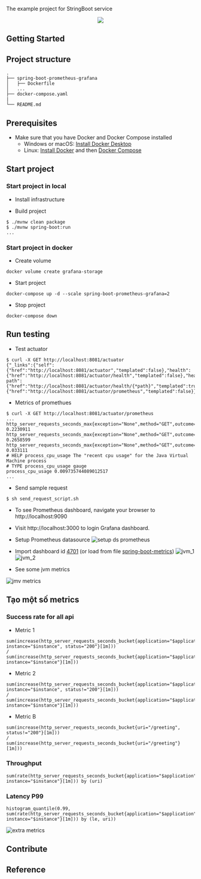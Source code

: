 The example project for StringBoot service

<div align="center">
    <img src="./assets/images/spring_boot_icon.png"/>
</div>

## Getting Started

## Project structure
```
.
├── spring-boot-prometheus-grafana
│   ├── Dockerfile
│   ...
├── docker-compose.yaml
|
└── README.md
```

## Prerequisites
- Make sure that you have Docker and Docker Compose installed
  - Windows or macOS:
    [Install Docker Desktop](https://www.docker.com/get-started)
  - Linux: [Install Docker](https://www.docker.com/get-started) and then
    [Docker Compose](https://github.com/docker/compose)

## Start project
### Start project in local

- Install infrastructure

- Build project
```shell script
$ ./mvnw clean package
$ ./mvnw spring-boot:run
...
```

### Start project in docker 

- Create volume 
```shell script
docker volume create grafana-storage
```

- Start project
```shell script
docker-compose up -d --scale spring-boot-prometheus-grafana=2
```

- Stop project
```shell script
docker-compose down
```

## Run testing

- Test actuator
```shell script
$ curl -X GET http://localhost:8081/actuator
{"_links":{"self":{"href":"http://localhost:8081/actuator","templated":false},"health":{"href":"http://localhost:8081/actuator/health","templated":false},"health-path":{"href":"http://localhost:8081/actuator/health/{*path}","templated":true},"prometheus":{"href":"http://localhost:8081/actuator/prometheus","templated":false}}}
```

- Metrics of promethues
```shell script
$ curl -X GET http://localhost:8081/actuator/prometheus
...
http_server_requests_seconds_max{exception="None",method="GET",outcome="SUCCESS",status="200",uri="/actuator/prometheus",} 0.2230911
http_server_requests_seconds_max{exception="None",method="GET",outcome="SUCCESS",status="200",uri="/actuator",} 0.2658599
http_server_requests_seconds_max{exception="None",method="GET",outcome="CLIENT_ERROR",status="404",uri="/**",} 0.033111
# HELP process_cpu_usage The "recent cpu usage" for the Java Virtual Machine process
# TYPE process_cpu_usage gauge
process_cpu_usage 0.009735744089012517
...
```

- Send sample request
```shell script
$ sh send_request_script.sh
```

- To see Prometheus dashboard, navigate your browser to http://localhost:9090

- Visit http://localhost:3000 to login Grafana dashboard.

- Setup Prometheus datasource
![setup ds prometheus](./assets/images/setup_ds_prometheus.png)

- Import dashboard id [4701](https://grafana.com/grafana/dashboards/4701) (or load from file [spring-boot-metrics](./assets/spring-boot-metrics.png))
![jvm_1](./assets/images/import_jvm_metric_1.png)
![jvm_2](./assets/images/import_jvm_metric_2.png)

 
- See some jvm metrics

![jmv metrics](assets/images/grafana_jvm_metrics.png)

## Tạo một số metrics

### Success rate for all api
- Metric 1
```text
sum(increase(http_server_requests_seconds_bucket{application="$application", instance="$instance", status="200"}[1m]))
/
sum(increase(http_server_requests_seconds_bucket{application="$application", instance="$instance"}[1m]))
```

- Metric 2
```text
sum(increase(http_server_requests_seconds_bucket{application="$application", instance="$instance", status!="200"}[1m]))
/
sum(increase(http_server_requests_seconds_bucket{application="$application", instance="$instance"}[1m]))
```


- Metric B
```text
sum(increase(http_server_requests_seconds_bucket{uri="/greeting", status!="200"}[1m]))
/
sum(increase(http_server_requests_seconds_bucket{uri="/greeting"}[1m]))
```

### Throughput
```text
sum(rate(http_server_requests_seconds_bucket{application="$application", instance="$instance"}[1m])) by (uri)
```

### Latency P99
```text
histogram_quantile(0.99, sum(rate(http_server_requests_seconds_bucket{application="$application", instance="$instance"}[1m])) by (le, uri))
```

![extra metrics](./assets/images/grafna_extra_metrics.png)

## Contribute

## Reference